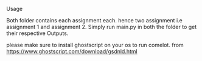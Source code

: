 Usage

 Both folder contains each assignment each. hence two assignment i.e assignment  1 and assignment  2.
 Simply run main.py in both the folder to get their respective Outputs.
 
 please make sure to install ghostscript on your os to run comelot. from https://www.ghostscript.com/download/gsdnld.html 
